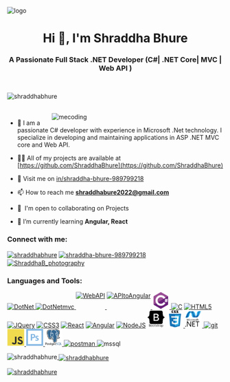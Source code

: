 ![logo](https://github.com/ShraddhaBhure/ShraddhaBhure/blob/main/sbBanner.gif)
<h1 align="center">Hi 👋, I'm Shraddha Bhure</h1>
<h3 align="center">A Passionate Full Stack .NET Developer (C#| .NET Core| MVC | Web API ) </h3>
<br/>
<p align="left"> <img src="https://komarev.com/ghpvc/?username=shraddhabhure&label=Profile%20views&color=0e75b6&style=flat" alt="shraddhabhure" /> </p>
<br/>
<img align="right" alt="mecoding" width="400" src="https://user-images.githubusercontent.com/74038190/249570803-02293768-9242-47e1-bf8f-d084ba0a2d1d.gif" width="20%" height="20%" >



- 🔭 I am a passionate C# developer with experience in Microsoft .Net technology. I specialize in developing and maintaining applications in ASP .NET MVC core and Web API. 

- 👨‍💻 All of my projects are available at [https://github.com/ShraddhaBhure](https://github.com/ShraddhaBhure)
- 📝 Visit me on [in/shraddha-bhure-989799218](in/shraddha-bhure-989799218)
- 📫 How to reach me **shraddhabure2022@gmail.com**
- 🤝  I'm open to collaborating on Projects
- 🌱 I’m currently learning **Angular, React**

<h3 align="left">Connect with me:</h3>
<p align="left">
<a href="https://twitter.com/BhureShraddha22" target="blank"><img align="center" src="https://raw.githubusercontent.com/rahuldkjain/github-profile-readme-generator/master/src/images/icons/Social/twitter.svg" alt="shraddhabhure" height="30" width="40" /></a>
<a href="https://linkedin.com/in/shraddha-bhure-989799218" target="blank"><img align="center" src="https://raw.githubusercontent.com/rahuldkjain/github-profile-readme-generator/master/src/images/icons/Social/linked-in-alt.svg" alt="shraddha-bhure-989799218" height="30" width="40" /></a>
<a href="https://www.instagram.com/s.b.wallpaper/?hl=en" target="blank"><img align="center" src="https://raw.githubusercontent.com/rahuldkjain/github-profile-readme-generator/master/src/images/icons/Social/instagram.svg" alt="ShraddhaB_photography" height="30" width="40" /></a>
</p>


<h3 align="left">Languages and Tools:</h3>

<p align="left">
  <a href="https://docs.microsoft.com/en-us/cpp/?view=msvc-170" target="_blank" rel="noreferrer">
<img src="https://www.pngitem.com/pimgs/m/531-5318011_microsoft-net-logo-microsoft-net-logo-png-transparent.png" alt="DotNet" width="40" height="40">
  <img src="https://miro.medium.com/v2/resize:fit:630/1*GWjlB9_708s3lbx8ufOYlw.jpeg" alt="DotNetmvc" width="40" height="40">
<img src="https://encrypted-tbn0.gstatic.com/images?q=tbn:ANd9GcRQiUIc9ZDCjUkwYrm3gIUqNjrFOk7mYHI-1w&amp;usqp=CAU" alt="WebAPI" height="40" style="vertical-align:top; margin:4 px">

<img src="https://i0.wp.com/dicodeplace.com/wp-content/uploads/2023/03/feature-image.webp?fit=1280%2C720&amp;ssl=1" alt="APItoAngular" height="40" style="vertical-align:top; margin:4 px"> 
<img src="https://raw.githubusercontent.com/devicons/devicon/master/icons/csharp/csharp-original.svg" alt="csharp" width="40" height="40"/> </a> <a href="https://www.w3schools.com/css/" target="_blank" rel="noreferrer"> 
<a href="https://docs.microsoft.com/en-us/cpp/?view=msvc-170" target="_blank" rel="noreferrer"><img src="https://raw.githubusercontent.com/danielcranney/readme-generator/main/public/icons/skills/c-colored.svg" width="36" height="36" alt="C" /></a>
<a href="https://developer.mozilla.org/en-US/docs/Glossary/HTML5" target="_blank" rel="noreferrer"><img src="https://raw.githubusercontent.com/danielcranney/readme-generator/main/public/icons/skills/html5-colored.svg" width="36" height="36" alt="HTML5" /></a>
<a href="https://angular.io/" target="_blank" rel="noreferrer">
<a href="https://jquery.com/" target="_blank" rel="noreferrer"><img src="https://raw.githubusercontent.com/danielcranney/readme-generator/main/public/icons/skills/jquery-colored.svg" width="36" height="36" alt="JQuery" /></a>
<a href="https://www.w3.org/TR/CSS/#css" target="_blank" rel="noreferrer"><img src="https://raw.githubusercontent.com/danielcranney/readme-generator/main/public/icons/skills/css3-colored.svg" width="36" height="36" alt="CSS3" /></a>
<a href="https://reactjs.org/" target="_blank" rel="noreferrer"><img src="https://raw.githubusercontent.com/danielcranney/readme-generator/main/public/icons/skills/react-colored.svg" width="36" height="36" alt="React" /></a>
<a href="https://angular.io/" target="_blank" rel="noreferrer"><img src="https://raw.githubusercontent.com/danielcranney/readme-generator/main/public/icons/skills/angularjs-colored.svg" width="36" height="36" alt="Angular" /></a>
<a href="https://nodejs.org/en/" target="_blank" rel="noreferrer"><img src="https://raw.githubusercontent.com/danielcranney/readme-generator/main/public/icons/skills/nodejs-colored.svg" width="36" height="36" alt="NodeJS" /></a>  
<img src="https://raw.githubusercontent.com/devicons/devicon/master/icons/bootstrap/bootstrap-plain-wordmark.svg" alt="bootstrap" width="40" height="40"/> </a> <a href="https://www.w3schools.com/cs/" target="_blank" rel="noreferrer"><img src="https://raw.githubusercontent.com/devicons/devicon/master/icons/css3/css3-original-wordmark.svg" alt="css3" width="40" height="40"/> </a> <a href="https://dotnet.microsoft.com/" target="_blank" rel="noreferrer"> <img src="https://raw.githubusercontent.com/devicons/devicon/master/icons/dot-net/dot-net-original-wordmark.svg" alt="dotnet" width="40" height="40"/> </a> <a href="https://git-scm.com/" target="_blank" rel="noreferrer"> <img src="https://www.vectorlogo.zone/logos/git-scm/git-scm-icon.svg" alt="git" width="40" height="40"/> </a> <a href="https://www.w3.org/html/" target="_blank" rel="noreferrer"> </a> <a href="https://developer.mozilla.org/en-US/docs/Web/JavaScript" target="_blank" rel="noreferrer"> <img src="https://raw.githubusercontent.com/devicons/devicon/master/icons/javascript/javascript-original.svg" alt="javascript" width="40" height="40"/> </a> <a href="https://www.microsoft.com/en-us/sql-server" target="_blank" rel="noreferrer">  <img src="https://raw.githubusercontent.com/devicons/devicon/master/icons/photoshop/photoshop-line.svg" alt="photoshop" width="40" height="40"/> </a> <a href="https://www.postgresql.org" target="_blank" rel="noreferrer"> <img src="https://raw.githubusercontent.com/devicons/devicon/master/icons/postgresql/postgresql-original-wordmark.svg" alt="postgresql" width="40" height="40"/> </a> <a href="https://postman.com" target="_blank" rel="noreferrer"> <img src="https://www.vectorlogo.zone/logos/getpostman/getpostman-icon.svg" alt="postman" width="40" height="40"/> </a><img src="https://www.svgrepo.com/show/303229/microsoft-sql-server-logo.svg" alt="mssql" width="40" height="40"/> </a> <a href="https://www.photoshop.com/en" target="_blank" rel="noreferrer"> </p>

<p><img align="left" src="https://github-readme-stats.vercel.app/api/top-langs?username=shraddhabhure&show_icons=true&locale=en&layout=compact" alt="shraddhabhure" /></p>

<p>&nbsp;<img align="center" src="https://github-readme-stats.vercel.app/api?username=shraddhabhure&show_icons=true&locale=en" alt="shraddhabhure" /></p>

<p><img align="center" src="https://github-readme-streak-stats.herokuapp.com/?user=shraddhabhure&" alt="shraddhabhure" /></p>
